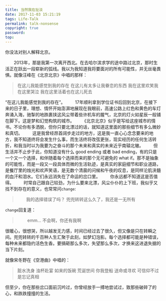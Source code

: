 ```yaml
---
title: 当然我在扯淡
date: 2017-11-03 15:21:19
tags: Life-Talk
permalink: talk-nonsense
copyright: true
password:
top:
---
```


你没法对别人解释北京。

　　2013年，那是我第一次离开西北。在去哈尔滨求学的途中路过北京，那时生活正在跃出一段崭新的弧线。我以为我知道我将要面对的所有可能性，并无丝毫畏惧。就像汪峰在《北京北京》中唱的那样：
>在这儿我能感觉到我的存在
>在这儿有太多让我眷恋的东西
>我在这里欢笑我在这里哭泣
>我在这里活着也在这儿死去

“在这儿我能感觉到我的存在”。
　　17年顺利拿到学位证书后回到北京，在接下来的日子里，理想、情怀开始澎湃地展现在我眼前，高速公路上红色和黄色的车灯奔涌入海，驰掣的地跌裹挟这风尘带着些许机车的腥气，北京的灯火如星辰一般铺在脚下。这是梦和幻觉构筑的城市。
　　《北京北京》似乎是写给这座城市的情书。不论你有多洒脱，但你只要北漂过的话，就知道这里面的那些细节有多么微妙和真切。
　　这是我曾经昂首阔步走过的地方，这是我一直心心念念要来的地方，我不知道终将会发生什么事，而生活终将改弦更张，现实经历的任何生活转折，和我当时以为我要为之奋斗的那个未来和真实的未来近乎南辕北辙。
　　但生活并不止步于此，你知道没有什么 good ending 或者 bad ending，有的只是一个又一个选择，和伴随着每个选择而来的那个无可避免的 what if。那不是抽象的可能性，而是一段又一段具体而微的生活轨迹，是真实的家庭细节和职业道路，是餐厅里的烛光和欢声笑语，是无数个清晨的问候和午夜的叹息，是同样沦肌浃髓的血汗和泪水。它们永远消失在了命运的岔口里。
　　你永远都不知道这是否值得。
　　时常自己跟自己较劲，为什么要来北漂，风尘仆仆的上下班，我似乎又找不到存在的意义，也常常问`change`:
>　　我的选择错误了吗？ 兜兜转转这么久了，我还是一无所有

`change`回复道：
>　　 emm... 不会啊，你还有我啊

很暖心，很想哭，所以越发无力感，时间已经过去了很久，但又像是只在转瞬之间。兜兜转转的千百种人生汇聚于此刻，如梦幻泡影。每个选择都可能是种错误，每种未来都隐约活色生香。要搞砸那么多次，失望那么多次，才换来这进退失据的当下片刻。

就像宋冬野在《空港曲》中唱的：
> 脏水洗身 浊杯赴宴
> 如来的饭碗 荒诞世间
> 你我登船 送命或寻欢
> 可信仰不过是忘记真相

但至少，你在那些岔口面前沉吟过，你曾经放手一搏地尝试过，致那些破碎了的心，和跌跌撞撞的生活。